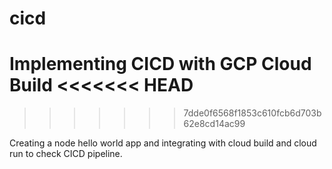 # cicd
Implementing CICD with GCP Cloud Build
<<<<<<< HEAD
=======

>>>>>>> 7dde0f6568f1853c610fcb6d703b62e8cd14ac99

Creating a node hello world app and integrating with cloud build and cloud run to check CICD pipeline.
